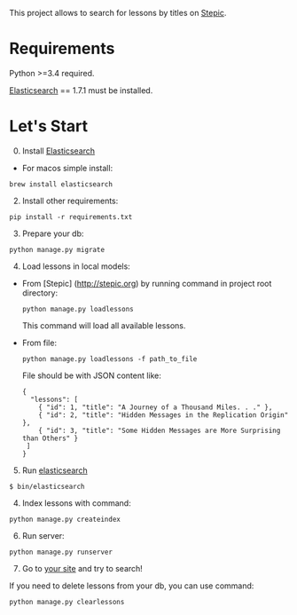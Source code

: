 This project allows to search for lessons by titles on [Stepic](http://stepic.org).

Requirements
===

Python >=3.4 required.

[Elasticsearch](https://www.elastic.co/downloads/elasticsearch) == 1.7.1 must be installed. 

Let's Start
===
0. Install [Elasticsearch](https://www.elastic.co/downloads/elasticsearch)
 * For macos simple install:
  ```
  brew install elasticsearch
  ```
2. Install other requirements:

  ```
  pip install -r requirements.txt
  ```
3. Prepare your db:

  ```
  python manage.py migrate
  ```
4. Load lessons in local models:
  * From [Stepic] (http://stepic.org) by running command in project root directory:
  
    ```
    python manage.py loadlessons
    ```
    This command will load all available lessons.
  * From file:
  
    ```
    python manage.py loadlessons -f path_to_file
    ```
    File should be with JSON content like:
    
    ```
    {
      "lessons": [
        { "id": 1, "title": "A Journey of a Thousand Miles. . ." },
        { "id": 2, "title": "Hidden Messages in the Replication Origin" },
        { "id": 3, "title": "Some Hidden Messages are More Surprising than Others" }
     ]
    }
    ```
5. Run [elasticsearch](https://www.elastic.co/guide/en/elasticsearch/reference/current/setup.html)

  ```
  $ bin/elasticsearch
  ```
4. Index lessons with command:

  ```
  python manage.py createindex
  ```
6. Run server:

  ```
  python manage.py runserver
  ```
7. Go to [your site](http://localhost:8000/search/) and try to search!

If you need to delete lessons from your db, you can use command:

```
python manage.py clearlessons
```

